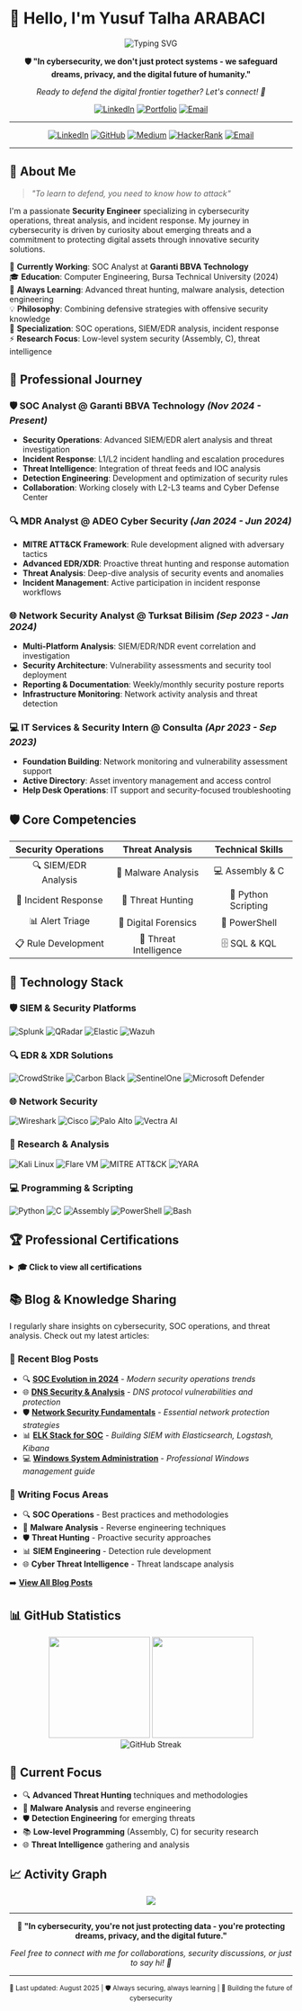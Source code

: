 # 👋 Hello, I'm Yusuf Talha ARABACI

<div align="center">
  <img src="https://readme-typing-svg.herokuapp.com?font=Fira+Code&pause=1000&color=BD5D38&center=true&vCenter=true&width=600&lines=Security+Engineer+%7C+SOC+Analyst;Malware+Researcher+%7C+Threat+Hunter;Cybersecurity+Professional;Always+Learning%2C+Always+Defending" alt="Typing SVG" />
</div>

<div align="center">
  
**🛡️ "In cybersecurity, we don't just protect systems - we safeguard dreams, privacy, and the digital future of humanity."**

*Ready to defend the digital frontier together? Let's connect! 🚀*

[![LinkedIn](https://img.shields.io/badge/Connect_on_LinkedIn-0077B5?style=for-the-badge&logo=linkedin&logoColor=white)](https://www.linkedin.com/in/yusufarbc/)
[![Portfolio](https://img.shields.io/badge/Portfolio-FF5722?style=for-the-badge&logo=web&logoColor=white)](https://yusufarbc.github.io/yusufarbc/)
[![Email](https://img.shields.io/badge/Send_Email-D14836?style=for-the-badge&logo=gmail&logoColor=white)](mailto:yusufarbc@yandex.com)

</div>

---

<div align="center">
  
[![LinkedIn](https://img.shields.io/badge/LinkedIn-0077B5?style=for-the-badge&logo=linkedin&logoColor=white)](https://www.linkedin.com/in/yusufarbc/)
[![GitHub](https://img.shields.io/badge/GitHub-100000?style=for-the-badge&logo=github&logoColor=white)](https://github.com/yusufarbc)
[![Medium](https://img.shields.io/badge/Medium-12100E?style=for-the-badge&logo=medium&logoColor=white)](https://medium.com/@yusufarbc)
[![HackerRank](https://img.shields.io/badge/-Hackerrank-2EC866?style=for-the-badge&logo=HackerRank&logoColor=white)](https://www.hackerrank.com/profile/yusufarbc)
[![Email](https://img.shields.io/badge/Email-D14836?style=for-the-badge&logo=gmail&logoColor=white)](mailto:yusufarbc@yandex.com)

</div>

---

## 🚀 About Me

> *"To learn to defend, you need to know how to attack"*

I'm a passionate **Security Engineer** specializing in cybersecurity operations, threat analysis, and incident response. My journey in cybersecurity is driven by curiosity about emerging threats and a commitment to protecting digital assets through innovative security solutions.

🔭 **Currently Working**: SOC Analyst at **Garanti BBVA Technology**  
🎓 **Education**: Computer Engineering, Bursa Technical University (2024)  
🌱 **Always Learning**: Advanced threat hunting, malware analysis, detection engineering  
💡 **Philosophy**: Combining defensive strategies with offensive security knowledge  
🎯 **Specialization**: SOC operations, SIEM/EDR analysis, incident response  
⚡ **Research Focus**: Low-level system security (Assembly, C), threat intelligence  

## 💼 Professional Journey

### 🛡️ **SOC Analyst** @ Garanti BBVA Technology *(Nov 2024 - Present)*
- **Security Operations**: Advanced SIEM/EDR alert analysis and threat investigation
- **Incident Response**: L1/L2 incident handling and escalation procedures
- **Threat Intelligence**: Integration of threat feeds and IOC analysis
- **Detection Engineering**: Development and optimization of security rules
- **Collaboration**: Working closely with L2-L3 teams and Cyber Defense Center

### 🔍 **MDR Analyst** @ ADEO Cyber Security *(Jan 2024 - Jun 2024)*
- **MITRE ATT&CK Framework**: Rule development aligned with adversary tactics
- **Advanced EDR/XDR**: Proactive threat hunting and response automation
- **Threat Analysis**: Deep-dive analysis of security events and anomalies
- **Incident Management**: Active participation in incident response workflows

### 🌐 **Network Security Analyst** @ Turksat Bilisim *(Sep 2023 - Jan 2024)*
- **Multi-Platform Analysis**: SIEM/EDR/NDR event correlation and investigation
- **Security Architecture**: Vulnerability assessments and security tool deployment
- **Reporting & Documentation**: Weekly/monthly security posture reports
- **Infrastructure Monitoring**: Network activity analysis and threat detection

### 💻 **IT Services & Security Intern** @ Consulta *(Apr 2023 - Sep 2023)*
- **Foundation Building**: Network monitoring and vulnerability assessment support
- **Active Directory**: Asset inventory management and access control
- **Help Desk Operations**: IT support and security-focused troubleshooting

## 🛡️ Core Competencies

<div align="center">

| **Security Operations** | **Threat Analysis** | **Technical Skills** |
|:-:|:-:|:-:|
| 🔍 SIEM/EDR Analysis | 🦠 Malware Analysis | 💻 Assembly & C |
| 🚨 Incident Response | 🎯 Threat Hunting | 🐍 Python Scripting |
| 📊 Alert Triage | 🔬 Digital Forensics | 🔧 PowerShell |
| 📋 Rule Development | 📡 Threat Intelligence | 🗄️ SQL & KQL |

</div>

## 🔧 Technology Stack

### **🛡️ SIEM & Security Platforms**
![Splunk](https://img.shields.io/badge/Splunk-000000?style=flat&logo=splunk&logoColor=white)
![QRadar](https://img.shields.io/badge/IBM_QRadar-054ADA?style=flat&logo=ibm&logoColor=white)
![Elastic](https://img.shields.io/badge/Elastic_Security-005571?style=flat&logo=elastic&logoColor=white)
![Wazuh](https://img.shields.io/badge/Wazuh-3CAEA3?style=flat&logo=wazuh&logoColor=white)

### **🔍 EDR & XDR Solutions**
![CrowdStrike](https://img.shields.io/badge/CrowdStrike-E01F3D?style=flat&logo=crowdstrike&logoColor=white)
![Carbon Black](https://img.shields.io/badge/VMware_Carbon_Black-607078?style=flat&logo=vmware&logoColor=white)
![SentinelOne](https://img.shields.io/badge/SentinelOne-4A154B?style=flat&logo=sentinelone&logoColor=white)
![Microsoft Defender](https://img.shields.io/badge/Microsoft_Defender-00A4EF?style=flat&logo=microsoft&logoColor=white)

### **🌐 Network Security**
![Wireshark](https://img.shields.io/badge/Wireshark-1679A7?style=flat&logo=wireshark&logoColor=white)
![Cisco](https://img.shields.io/badge/Cisco_Security-1BA0D7?style=flat&logo=cisco&logoColor=white)
![Palo Alto](https://img.shields.io/badge/Palo_Alto-FA582D?style=flat&logo=paloaltonetworks&logoColor=white)
![Vectra AI](https://img.shields.io/badge/Vectra_AI-FF6B35?style=flat&logo=ai&logoColor=white)

### **🔬 Research & Analysis**
![Kali Linux](https://img.shields.io/badge/Kali_Linux-268BEE?style=flat&logo=kalilinux&logoColor=white)
![Flare VM](https://img.shields.io/badge/Flare_VM-FF6B35?style=flat&logo=firefoxbrowser&logoColor=white)
![MITRE ATT&CK](https://img.shields.io/badge/MITRE_ATT%26CK-FF0000?style=flat&logo=mitre&logoColor=white)
![YARA](https://img.shields.io/badge/YARA-4B8BBE?style=flat&logo=yara&logoColor=white)

### **💻 Programming & Scripting**
![Python](https://img.shields.io/badge/Python-3776AB?style=flat&logo=python&logoColor=white)
![C](https://img.shields.io/badge/C-A8B9CC?style=flat&logo=c&logoColor=black)
![Assembly](https://img.shields.io/badge/Assembly-654FF0?style=flat&logo=assemblyscript&logoColor=white)
![PowerShell](https://img.shields.io/badge/PowerShell-5391FE?style=flat&logo=powershell&logoColor=white)
![Bash](https://img.shields.io/badge/Bash-4EAA25?style=flat&logo=gnubash&logoColor=white)

## 🏆 Professional Certifications

<details>
<summary><b>🎓 Click to view all certifications</b></summary>

### 🛡️ **Security Certifications (15+ Total)**

#### **LetsDefend Platform** (7 Certifications)
- 🔍 **CompTIA CySA+** - Cybersecurity Analyst
- 🛠️ **Detection Engineering** - Advanced threat detection
- 💻 **Programming for Cybersecurity** - Security-focused development
- 🔬 **Digital Forensics and Incident Response** - DFIR methodologies
- 🚨 **Incident Responder** - Emergency response procedures
- 🦠 **Malware Analysis** - Reverse engineering techniques
- 📊 **SOC Analyst** - Security operations center practices

#### **Industry Certifications**
- 🛡️ **Cisco Jr. Cybersecurity Analyst** - Network security fundamentals
- 🌐 **Cisco Networking Devices and Initial Configuration** - Infrastructure basics
- 🇹🇷 **BTK Siber Güvenlik Eğitim Kampı** - National cybersecurity program

#### **TryHackMe Learning Paths** (4 Certifications)
- 🔴 **COMPTIA Pentest+** - Penetration testing methodologies
- 🎯 **Red Team Path** - Adversarial simulation techniques
- 🔍 **Jr. Penetration Tester** - Ethical hacking fundamentals
- 🛡️ **Presecurity Path** - Security foundations

### 🌍 **Language Certification**
- 📜 **Eaquals B2 Level English** - Professional proficiency

</details>

## 📚 Blog & Knowledge Sharing

I regularly share insights on cybersecurity, SOC operations, and threat analysis. Check out my latest articles:

### 📝 **Recent Blog Posts**
- 🔍 [**SOC Evolution in 2024**](./blog/soc-evolution-2024.md) - *Modern security operations trends*
- 🌐 [**DNS Security & Analysis**](./blog/dns-security-analysis.md) - *DNS protocol vulnerabilities and protection*
- 🛡️ [**Network Security Fundamentals**](./blog/network-security-basics.md) - *Essential network protection strategies*
- 📊 [**ELK Stack for SOC**](./blog/elk-stack-soc-setup.md) - *Building SIEM with Elasticsearch, Logstash, Kibana*
- 💻 [**Windows System Administration**](./blog/windows-system-management.md) - *Professional Windows management guide*

### 🎯 **Writing Focus Areas**
- 🔍 **SOC Operations** - Best practices and methodologies
- 🦠 **Malware Analysis** - Reverse engineering techniques
- 🛡️ **Threat Hunting** - Proactive security approaches
- 📊 **SIEM Engineering** - Detection rule development
- 🌐 **Cyber Threat Intelligence** - Threat landscape analysis

➡️ **[View All Blog Posts](./blog/README.md)**

## 📊 GitHub Statistics

<div align="center">
  <img height="180em" src="https://github-readme-stats.vercel.app/api?username=yusufarbc&show_icons=true&theme=dark&hide_border=true&count_private=true&bg_color=0d1117&title_color=bd5d38&icon_color=bd5d38&text_color=c9d1d9"/>
  <img height="180em" src="https://github-readme-stats.vercel.app/api/top-langs/?username=yusufarbc&layout=compact&theme=dark&hide_border=true&bg_color=0d1117&title_color=bd5d38&text_color=c9d1d9"/>
</div>

<div align="center">
  <img src="https://github-readme-streak-stats.herokuapp.com/?user=yusufarbc&theme=dark&hide_border=true&background=0d1117&stroke=bd5d38&ring=bd5d38&fire=bd5d38&currStreakLabel=bd5d38" alt="GitHub Streak" />
</div>

## 🎯 Current Focus

- 🔍 **Advanced Threat Hunting** techniques and methodologies
- 🦠 **Malware Analysis** and reverse engineering
- 🛡️ **Detection Engineering** for emerging threats
- 📚 **Low-level Programming** (Assembly, C) for security research
- 🌐 **Threat Intelligence** gathering and analysis

## 📈 Activity Graph

<div align="center">
  <img src="https://github-readme-activity-graph.vercel.app/graph?username=yusufarbc&theme=react-dark&hide_border=true" />
</div>

---

<div align="center">
  
**💭 "In cybersecurity, you're not just protecting data - you're protecting dreams, privacy, and the digital future."**

*Feel free to connect with me for collaborations, security discussions, or just to say hi! 👋*

</div>

---
<div align="center">
  <sub>🔄 Last updated: August 2025 | 🛡️ Always securing, always learning | 🚀 Building the future of cybersecurity</sub>
</div>
